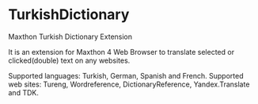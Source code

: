 # TurkishDictionary
Maxthon Turkish Dictionary Extension

It is an extension for Maxthon 4 Web Browser to translate selected or clicked(double) text on any websites.

Supported languages: Turkish, German, Spanish and French.
Supported web sites: Tureng, Wordreference, DictionaryReference, Yandex.Translate and TDK.
